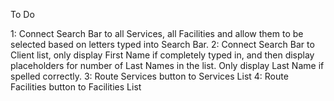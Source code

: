 To Do

1: Connect Search Bar to all Services, all Facilities and allow them to be selected based on letters typed into Search Bar. 
2: Connect Search Bar to Client list, only display First Name if completely typed in, and then display placeholders for number of Last Names in the list. Only display Last Name if spelled correctly.
3: Route Services button to Services List
4: Route Facilities button to Facilities List


